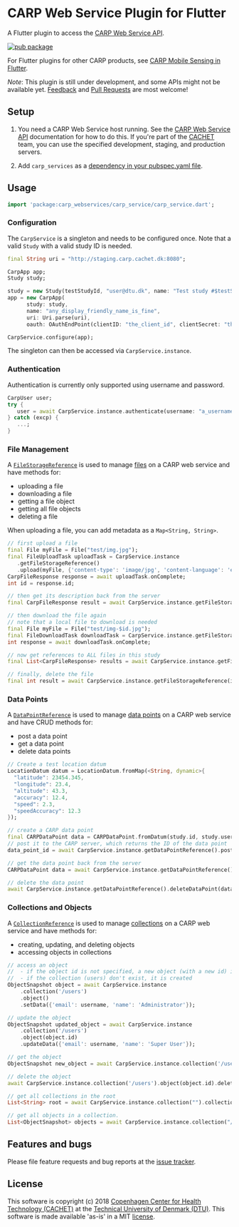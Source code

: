 # CARP Web Service Plugin for Flutter

A Flutter plugin to access the [CARP Web Service API](https://github.com/cph-cachet/carp.webservices).

[![pub package](https://img.shields.io/pub/v/carp_webservices.svg)](https://pub.dartlang.org/packages/carp_webservices)

For Flutter plugins for other CARP products, see [CARP Mobile Sensing in Flutter](https://github.com/cph-cachet/carp.sensing-flutter/blob/master/README.md).

*Note*: This plugin is still under development, and some APIs might not be available yet. 
[Feedback](https://github.com/cph-cachet/carp.sensing-flutter/issues) and 
[Pull Requests](https://github.com/cph-cachet/carp.sensing-flutter/pulls) are most welcome!

## Setup

1. You need a CARP Web Service host running. See the [CARP Web Service API](https://github.com/cph-cachet/carp.webservices) 
documentation for how to do this. If you're part of the [CACHET](http://www.cachet.dk/) team, you can use the specified 
development, staging, and production servers.

1. Add `carp_services` as a [dependency in your pubspec.yaml file](https://flutter.io/platform-plugins/).

## Usage

```dart
import 'package:carp_webservices/carp_service/carp_service.dart';
```

### Configuration

The `CarpService` is a singleton and needs to be configured once.
Note that a valid `Study` with a valid study ID is needed.

````dart
final String uri = "http://staging.carp.cachet.dk:8080";

CarpApp app;
Study study;

study = new Study(testStudyId, "user@dtu.dk", name: "Test study #$testStudyId");
app = new CarpApp(
      study: study,
      name: "any_display_friendly_name_is_fine",
      uri: Uri.parse(uri),
      oauth: OAuthEndPoint(clientID: "the_client_id", clientSecret: "the_client_secret"));

CarpService.configure(app);

```` 

The singleton can then be accessed via `CarpService.instance`.

### Authentication

Authentication is currently only supported using username and password.

```dart
CarpUser user;
try {
   user = await CarpService.instance.authenticate(username: "a_username", password: "the_password");
} catch (excp) {
   ...;
}
```


### File Management

A [`FileStorageReference`](https://pub.dartlang.org/documentation/carp_webservices/latest/carp_services/FileStorageReference-class.html)
 is used to manage [files](http://staging.carp.cachet.dk:8080/swagger-ui.html#/file-controller) on a CARP web service and have methods for:

* uploading a file
* downloading a file
* getting a file object
* getting all file objects
* deleting a file

When uploading a file, you can add metadata as a `Map<String, String>`.

````dart
// first upload a file
final File myFile = File("test/img.jpg");
final FileUploadTask uploadTask = CarpService.instance
   .getFileStorageReference()
   .upload(myFile, {'content-type': 'image/jpg', 'content-language': 'en', 'activity': 'test'});
CarpFileResponse response = await uploadTask.onComplete;
int id = response.id;

// then get its description back from the server
final CarpFileResponse result = await CarpService.instance.getFileStorageReference(id).get();

// then download the file again
// note that a local file to download is needed
final File myFile = File("test/img-$id.jpg");
final FileDownloadTask downloadTask = CarpService.instance.getFileStorageReference(id).download(myFile);
int response = await downloadTask.onComplete;

// now get references to ALL files in this study
final List<CarpFileResponse> results = await CarpService.instance.getFileStorageReference(id).getAll();

// finally, delete the file
final int result = await CarpService.instance.getFileStorageReference(id).delete();

````


### Data Points

A [`DataPointReference`](https://pub.dartlang.org/documentation/carp_webservices/latest/carp_services/DataPointReference-class.html)
is used to manage [data points](http://staging.carp.cachet.dk:8080/swagger-ui.html#/data-point-controller) 
on a CARP web service and have CRUD methods for:

* post a data point
* get a data point
* delete data points

````dart
// Create a test location datum
LocationDatum datum = LocationDatum.fromMap(<String, dynamic>{
  "latitude": 23454.345,
  "longitude": 23.4,
  "altitude": 43.3,
  "accuracy": 12.4,
  "speed": 2.3,
  "speedAccuracy": 12.3
});

// create a CARP data point
final CARPDataPoint data = CARPDataPoint.fromDatum(study.id, study.userId, datum);
// post it to the CARP server, which returns the ID of the data point
data_point_id = await CarpService.instance.getDataPointReference().postDataPoint(data);

// get the data point back from the server
CARPDataPoint data = await CarpService.instance.getDataPointReference().getDataPoint(data_point_id);

// delete the data point
await CarpService.instance.getDataPointReference().deleteDataPoint(data_point_id);
````

### Collections and Objects

A [`CollectionReference`](https://pub.dartlang.org/documentation/carp_webservices/latest/carp_services/CollectionReference-class.html)
is used to manage [collections](http://staging.carp.cachet.dk:8080/swagger-ui.html#/collection-controller) 
on a CARP web service and have methods for:

* creating, updating, and deleting objects
* accessing objects in collections

`````dart
// access an object 
//  - if the object id is not specified, a new object (with a new id) is created
//  - if the collection (users) don't exist, it is created
ObjectSnapshot object = await CarpService.instance
    .collection('/users')
    .object()
    .setData({'email': username, 'name': 'Administrator'});

// update the object
ObjectSnapshot updated_object = await CarpService.instance
    .collection('/users')
    .object(object.id)
    .updateData({'email': username, 'name': 'Super User'});

// get the object
ObjectSnapshot new_object = await CarpService.instance.collection('/users').object(object.id).get();

// delete the object
await CarpService.instance.collection('/users').object(object.id).delete();

// get all collections in the root
List<String> root = await CarpService.instance.collection("").collections;

// get all objects in a collection.
List<ObjectSnapshot> objects = await CarpService.instance.collection("/users").objects;
`````


## Features and bugs

Please file feature requests and bug reports at the [issue tracker][tracker].

[tracker]: https://github.com/cph-cachet/carp.sensing/issues

## License

This software is copyright (c) 2018 [Copenhagen Center for Health Technology (CACHET)](http://www.cachet.dk/) at the [Technical University of Denmark (DTU)](http://www.dtu.dk).
This software is made available 'as-is' in a MIT [license](/LICENSE).

